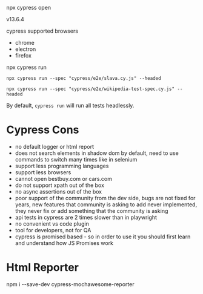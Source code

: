 npx cypress open

v13.6.4

cypress supported browsers
- chrome
- electron
- firefox

npx cypress run

```npx cypress run --spec "cypress/e2e/slava.cy.js" --headed```

```npx cypress run --spec "cypress/e2e/wikipedia-test-spec.cy.js" --headed```

By default, `cypress run` will run all tests headlessly.

# Cypress Cons

- no default logger or html report
- does not search elements in shadow dom by default, need to use commands to switch many times like in selenium
- support less programming languages
- support less browsers
- cannot open bestbuy.com or cars.com
- do not support xpath out of the box
- no async assertions out of the box
- poor support of the community from the dev side, bugs are not fixed for years, new features that community is asking to add never implemented, they never fix or add something that the community is asking
- api tests in cypress are 2 times slower than in playwright
- no convenient vs code plugin
- tool for developers, not for QA
- cypress is promised based - so in order to use it you should first learn and understand how JS Promises work

# Html Reporter

npm i --save-dev cypress-mochawesome-reporter
